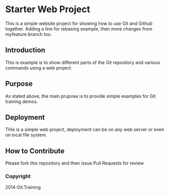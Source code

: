 # Starter Web Project

This is a simple website project for showing how to use Git and Github together.
Adding a line for rebasing example, then
more changes from myfeature branch too.

## Introduction

This is example is to show different parts of the Git repository and various commands using a web project.

## Purpose

As stated above, the main prupose is to provide simple examples for Git training demos.
## Deployment

THis is a simple web project, deployment can be on any web server or even on local file system.

## How to Contribute

Please fork this repository and then issue Pull Requests for review

### Copyright

2014 Git.Training